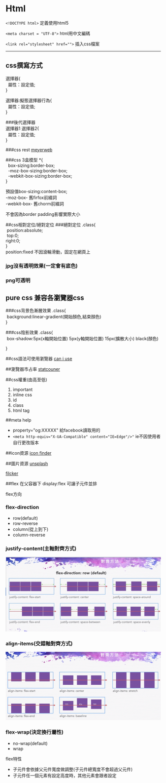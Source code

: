 # Html
	
`<!DOCTYPE html>` 定義使用html5

`<meta charset = "UTF-8">` html用中文編碼

`<link rel="stylesheet" href="">` 插入css檔案  
* * *
## css撰寫方式
選擇器{  
&nbsp; 屬性：設定值;  
}  

選擇器:擬態選擇器行為{  
&nbsp; 屬性：設定值;  
} 
 
###後代選擇器  
選擇器1 選擇器2{  
&nbsp; 屬性：設定值;  
}

###css rest 
 [meyerweb](https://meyerweb.com/eric/tools/css/reset/ "")
 
###css 3盒模型
*{   
	&nbsp;  box-sizing:border-box;  
	&nbsp; -moz-box-sizing:border-box;  
	&nbsp; -webkit-box-sizing:border-box;  
}  

預設值box-sizing:content-box;  
-moz-box- 舊firfox前綴詞  
-webkit-box- 舊chorm前綴詞

不會因為border padding影響實際大小

##css相對定位/絕對定位
###絕對定位
.class{  
   &nbsp;position:absolute;  
   &nbsp;top:0;  
   right:0;  
}  
position:fixed  不因滾輪滑動，固定在網頁上

### jpg沒有透明效果(一定會有底色)  
### png可透明

## pure css 兼容各瀏覽器css  

###css背景色漸層效果
.class{  
   &nbsp;background:linear-gradient(開始顏色,結束顏色)    
} 

###css陰影效果
.class{  
   &nbsp;box-shadow:5px(x軸開始位置) 5px(y軸開始位置) 15px(擴散大小) black(顏色)
      
} 


##css語法可使用瀏覽器
[can i use](https://caniuse.com "")

##瀏覽器市占率
[statcouner](https://gs.statcounter.com/ "")

##css權重(由高至低)
1. important
2. inline css
3. id
4. class
5. html tag

##meta help
* property="og:XXXXX" 給facebook讀取用的
*  `<meta http-equiv="X-UA-Compatible" content="IE=Edge"/>"` ie不因使用者自行更改版本

##icon資源
[icon finder](https://www.iconfinder.com/ "")

##圖片資源
[unsplash](https://unsplash.com/ "")

[filcker](https://www.flickr.com/explore "")

##flex
在父容器下 display:flex 可讓子元件並排

flex方向 

### flex-direction
* row(default)
* row-reverse
* column(從上到下)
* column-reverse

### justify-content(主軸對齊方式)
![](./0001.png)

### align-items(交錯軸對齊方式)
![](./0002.png)

### flex-wrap(決定換行屬性)
* no-wrap(default)
* wrap


flex特性

* 子元件會依據父元件寬度做調整(子元件總寬度不會超過父元件)
* 子元件任一個元素有設定高度時，其他元素會跟者設定


